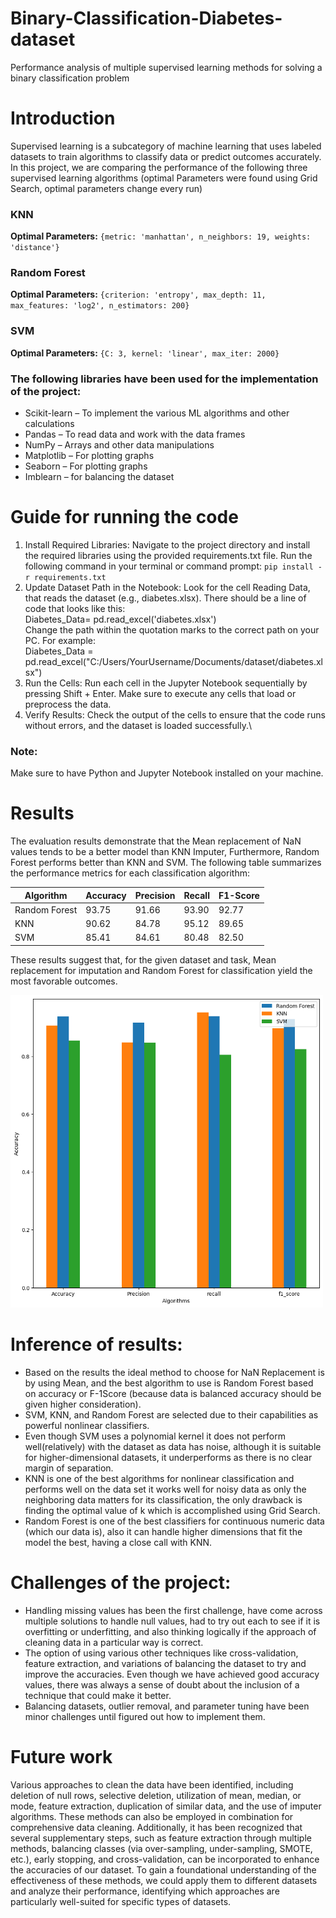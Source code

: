 # Binary-Classification-Diabetes-dataset
Performance analysis of multiple supervised learning methods for solving a binary classification problem

# Introduction
Supervised learning is a subcategory of machine learning that uses labeled datasets to train algorithms to classify data or predict outcomes accurately. In this project, we are comparing the performance of the following three supervised learning algorithms (optimal Parameters were found using Grid Search, optimal parameters change every run)
### KNN
**Optimal Parameters:** `{metric: 'manhattan', n_neighbors: 19, weights: 'distance'}`

### Random Forest
**Optimal Parameters:** `{criterion: 'entropy', max_depth: 11, max_features: 'log2', n_estimators: 200}`

### SVM
**Optimal Parameters:** `{C: 3, kernel: 'linear', max_iter: 2000}`
### The following libraries have been used for the implementation of the project:
- Scikit-learn – To implement the various ML algorithms and other calculations
- Pandas – To read data and work with the data frames
- NumPy – Arrays and other data manipulations
- Matplotlib – For plotting graphs
- Seaborn – For plotting graphs
- Imblearn – for balancing the dataset

# Guide for running the code
1. Install Required Libraries: Navigate to the project directory and install the required libraries using the provided requirements.txt file. Run the following command in your terminal or command prompt:
`pip install -r requirements.txt`
2. Update Dataset Path in the Notebook: Look for the cell Reading Data, that reads the dataset (e.g., diabetes.xlsx). There should be a line of code that looks like this:\
Diabetes_Data= pd.read_excel('diabetes.xlsx')\
Change the path within the quotation marks to the correct path on your PC. For example:\
Diabetes_Data = pd.read_excel("C:/Users/YourUsername/Documents/dataset/diabetes.xlsx")
3. Run the Cells: Run each cell in the Jupyter Notebook sequentially by pressing Shift + Enter. Make sure to execute any cells that load or preprocess the data.
4. Verify Results: Check the output of the cells to ensure that the code runs without errors, and the dataset is loaded successfully.\
### Note:
Make sure to have Python and Jupyter Notebook installed on your machine.

# Results
The evaluation results demonstrate that the Mean replacement of NaN values tends to be a better model than KNN Imputer, Furthermore, Random Forest performs better than KNN and SVM. The following table summarizes the performance metrics for each classification algorithm:

| Algorithm    | Accuracy | Precision | Recall | F1-Score |
| ------------ | -------- | --------- | ------ | -------- |
| Random Forest | 93.75    | 91.66     | 93.90  | 92.77    |
| KNN          | 90.62    | 84.78     | 95.12  | 89.65    |
| SVM          | 85.41    | 84.61     | 80.48  | 82.50    |

These results suggest that, for the given dataset and task, Mean replacement for imputation and Random Forest for classification yield the most favorable outcomes.

<img src="https://github.com/Prem-Deep9/Binary-Classification-Diabetes-dataset/blob/main/output_graph.png" height="500" width="500">

# Inference of results:
- Based on the results the ideal method to choose for NaN Replacement is by using Mean, and the best algorithm to use is Random Forest based on accuracy or F-1Score (because data is balanced accuracy should be given higher consideration).
- SVM, KNN, and Random Forest are selected due to their capabilities as powerful nonlinear classifiers.
- Even though SVM uses a polynomial kernel it does not perform well(relatively) with the dataset as data has noise, although it is suitable for higher-dimensional datasets, it underperforms as there is no clear margin of separation.
- KNN is one of the best algorithms for nonlinear classification and performs well on the data set it works well for noisy data as only the neighboring data matters for its classification, the only drawback is finding the optimal value of k which is accomplished using Grid Search.
- Random Forest is one of the best classifiers for continuous numeric data (which our data is), also it can handle higher dimensions that fit the model the best, having a close call with KNN.

# Challenges of the project:
- Handling missing values has been the first challenge, have come across multiple solutions to handle null values, had to try out each to see if it is overfitting or underfitting, and also thinking logically if the approach of cleaning data in a particular way is correct.
- The option of using various other techniques like cross-validation, feature extraction, and variations of balancing the dataset to try and improve the accuracies. Even though we have achieved good accuracy values, there was always a sense of doubt about the inclusion of a technique that could make it better.
- Balancing datasets, outlier removal, and parameter tuning have been minor challenges until figured out how to implement them.

# Future work
Various approaches to clean the data have been identified, including deletion of null rows, selective deletion, utilization of mean, median, or mode, feature extraction, duplication of similar data, and the use of imputer algorithms. These methods can also be employed in combination for comprehensive data cleaning. Additionally, it has been recognized that several supplementary steps, such as feature extraction through multiple methods, balancing classes (via over-sampling, under-sampling, SMOTE, etc.), early stopping, and cross-validation, can be incorporated to enhance the accuracies of our dataset. To gain a foundational understanding of the effectiveness of these methods, we could apply them to different datasets and analyze their performance, identifying which approaches are particularly well-suited for specific types of datasets.

